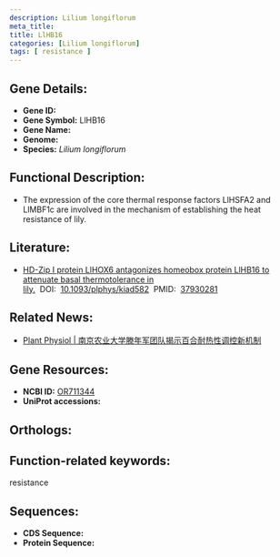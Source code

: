 ```yaml
---
description: Lilium longiflorum
meta_title:
title: LlHB16
categories: [Lilium longiflorum]
tags: [ resistance ]
---
```


## Gene Details:
- **Gene ID:**	[]()
- **Gene Symbol:** LlHB16
- **Gene Name:** 
- **Genome:** []()
- **Species:** *Lilium longiflorum*

## Functional Description:
   - The expression of the core thermal response factors LlHSFA2 and LlMBF1c are involved in the mechanism of establishing the heat resistance of lily.

## Literature:
   - [HD-Zip I protein LlHOX6 antagonizes homeobox protein LlHB16 to attenuate basal thermotolerance in lily.]( https://academic.oup.com/plphys/advance-article/doi/10.1093/plphys/kiad582/7334582?login=true)&nbsp;&nbsp;DOI:&nbsp;&nbsp;[10.1093/plphys/kiad582](https://academic.oup.com/plphys/advance-article/doi/10.1093/plphys/kiad582/7334582?login=true)&nbsp;&nbsp;PMID:&nbsp;&nbsp;[37930281](https://pubmed.ncbi.nlm.nih.gov/37930281/)

## Related News:
   - [Plant Physiol | 南京农业大学滕年军团队揭示百合耐热性调控新机制](https://mp.weixin.qq.com/s?__biz=Mzg3MDEwNDEyMg==&mid=2247558640&idx=5&sn=beab264bd3fe9224b21c4297dfd0c4fe&chksm=a75548e628c9045d51b800c1c5aaeeedd7dbf3c1dc97c798ce2dd2b016c706f3b129d5a16214&scene=27#wechat_redirect)

## Gene Resources:
- **NCBI ID:** [OR711344](https://www.ncbi.nlm.nih.gov/gene/?term=OR711344)
- **UniProt accessions:** [](https://www.uniprot.org/uniprotkb//entry)

## Orthologs:


## Function-related keywords:
resistance

## Sequences:
- **CDS Sequence:**
- **Protein Sequence:**
